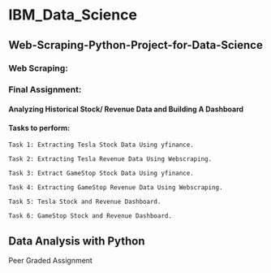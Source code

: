 # IBM_Data_Science
## Web-Scraping-Python-Project-for-Data-Science

### Web Scraping:

### Final Assignment:

#### Analyzing Historical Stock/ Revenue Data and Building A Dashboard

#### Tasks to perform:
    
    Task 1: Extracting Tesla Stock Data Using yfinance.
    
    Task 2: Extracting Tesla Revenue Data Using Webscraping.
    
    Task 3: Extract GameStop Stock Data Using yfinance.
    
    Task 4: Extracting GameStop Revenue Data Using Webscraping.
    
    Task 5: Tesla Stock and Revenue Dashboard.
    
    Task 6: GameStop Stock and Revenue Dashboard.
    

## Data Analysis with Python
Peer Graded Assignment
